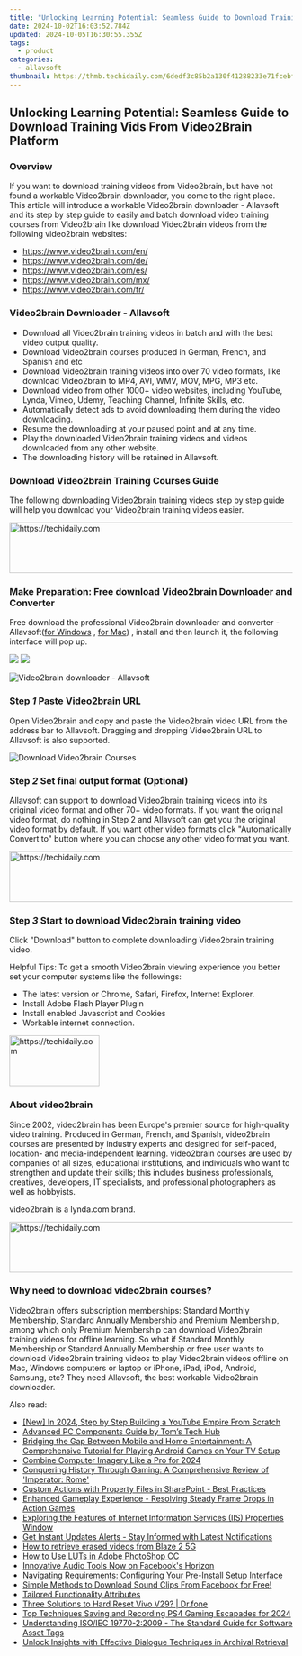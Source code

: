 ```yaml
---
title: "Unlocking Learning Potential: Seamless Guide to Download Training Vids From Video2Brain Platform"
date: 2024-10-02T16:03:52.784Z
updated: 2024-10-05T16:30:55.355Z
tags:
  - product
categories:
  - allavsoft
thumbnail: https://thmb.techidaily.com/6dedf3c85b2a130f41288233e71fcebf6f77f4c0d59aab3ff91334ed8693ef00.jpg
---
```


## Unlocking Learning Potential: Seamless Guide to Download Training Vids From Video2Brain Platform

### Overview

If you want to download training videos from Video2brain, but have not found a workable Video2brain downloader, you come to the right place. This article will introduce a workable Video2brain downloader - Allavsoft and its step by step guide to easily and batch download video training courses from Video2brain like download Video2brain videos from the following video2brain websites:

* <https://www.video2brain.com/en/>
* <https://www.video2brain.com/de/>
* <https://www.video2brain.com/es/>
* <https://www.video2brain.com/mx/>
* <https://www.video2brain.com/fr/>

### Video2brain Downloader - Allavsoft

* Download all Video2brain training videos in batch and with the best video output quality.
* Download Video2brain courses produced in German, French, and Spanish and etc
* Download Video2brain training videos into over 70 video formats, like download Video2brain to MP4, AVI, WMV, MOV, MPG, MP3 etc.
* Download video from other 1000+ video websites, including YouTube, Lynda, Vimeo, Udemy, Teaching Channel, Infinite Skills, etc.
* Automatically detect ads to avoid downloading them during the video downloading.
* Resume the downloading at your paused point and at any time.
* Play the downloaded Video2brain training videos and videos downloaded from any other website.
* The downloading history will be retained in Allavsoft.

### Download Video2brain Training Courses Guide

The following downloading Video2brain training videos step by step guide will help you download your Video2brain training videos easier.

<!-- affiliate ads begin -->
<a href="https://ephamedtechinc.pxf.io/c/5597632/2136625/26400" target="_top" id="2136625">
  <img src="//a.impactradius-go.com/display-ad/26400-2136625" border="0" alt="https://techidaily.com" width="728" height="90"/>
</a>
<img height="0" width="0" src="https://ephamedtechinc.pxf.io/i/5597632/2136625/26400" style="position:absolute;visibility:hidden;" border="0" />
<!-- affiliate ads end -->

### Make Preparation: Free download Video2brain Downloader and Converter

Free download the professional Video2brain downloader and converter - Allavsoft([for Windows](https://tools.techidaily.com/allavsoft/products/) , [for Mac](https://tools.techidaily.com/allavsoft/products/)) , install and then launch it, the following interface will pop up.

[![](https://www.allavsoft.com/how-to/../images/how-to/free-download-win.jpg)](https://tools.techidaily.com/allavsoft/products/) [![](https://www.allavsoft.com/how-to/../images/how-to/free-download-mac.jpg)](https://tools.techidaily.com/allavsoft/products/)

![Video2brain downloader - Allavsoft](https://www.allavsoft.com/how-to/../images/allavsoft/screen-shot-600.jpg)

### Step _1_ Paste Video2brain URL

Open Video2brain and copy and paste the Video2brain video URL from the address bar to Allavsoft. Dragging and dropping Video2brain URL to Allavsoft is also supported.

![Download Video2brain Courses](https://www.allavsoft.com/how-to/../images/how-to/viki-video-downloader/viki-video-download.jpg)

### Step _2_ Set final output format (Optional)

Allavsoft can support to download Video2brain training videos into its original video format and other 70+ video formats. If you want the original video format, do nothing in Step 2 and Allavsoft can get you the original video format by default. If you want other video formats click "Automatically Convert to" button where you can choose any other video format you want.

<!-- affiliate ads begin -->
<a href="https://appsumo.8odi.net/c/5597632/2087395/7443" target="_top" id="2087395">
  <img src="//a.impactradius-go.com/display-ad/7443-2087395" border="0" alt="https://techidaily.com" width="728" height="90"/>
</a>
<img height="0" width="0" src="https://appsumo.8odi.net/i/5597632/2087395/7443" style="position:absolute;visibility:hidden;" border="0" />
<!-- affiliate ads end -->

### Step _3_ Start to download Video2brain training video

Click "Download" button to complete downloading Video2brain training video.

Helpful Tips: To get a smooth Video2brain viewing experience you better set your computer systems like the followings:

* The latest version or Chrome, Safari, Firefox, Internet Explorer.
* Install Adobe Flash Player Plugin
* Install enabled Javascript and Cookies
* Workable internet connection.

<!-- affiliate ads begin -->
<a href="https://malaysia-healthcare-travel-council.pxf.io/c/5597632/1576474/17382" target="_top" id="1576474">
  <img src="//a.impactradius-go.com/display-ad/17382-1576474" border="0" alt="https://techidaily.com" width="160" height="90"/>
</a>
<img height="0" width="0" src="https://malaysia-healthcare-travel-council.pxf.io/i/5597632/1576474/17382" style="position:absolute;visibility:hidden;" border="0" />
<!-- affiliate ads end -->

### About video2brain

Since 2002, video2brain has been Europe's premier source for high-quality video training. Produced in German, French, and Spanish, video2brain courses are presented by industry experts and designed for self-paced, location- and media-independent learning. video2brain courses are used by companies of all sizes, educational institutions, and individuals who want to strengthen and update their skills; this includes business professionals, creatives, developers, IT specialists, and professional photographers as well as hobbyists.

video2brain is a lynda.com brand.

<!-- affiliate ads begin -->
<a href="https://arkmc.pxf.io/c/5597632/352555/5172" target="_top" id="352555">
  <img src="//a.impactradius-go.com/display-ad/5172-352555" border="0" alt="https://techidaily.com" width="720" height="90"/>
</a>
<img height="0" width="0" src="https://arkmc.pxf.io/i/5597632/352555/5172" style="position:absolute;visibility:hidden;" border="0" />
<!-- affiliate ads end -->

### Why need to download video2brain courses?

Video2brain offers subscription memberships: Standard Monthly Membership, Standard Annually Membership and Premium Membership, among which only Premium Membership can download Video2brain training videos for offline learning. So what if Standard Monthly Membership or Standard Annually Membership or free user wants to download Video2brain training videos to play Video2brain videos offline on Mac, Windows computers or laptop or iPhone, iPad, iPod, Android, Samsung, etc? They need Allavsoft, the best workable Video2brain downloader.

<ins class="adsbygoogle"
     style="display:block"
     data-ad-format="autorelaxed"
     data-ad-client="ca-pub-7571918770474297"
     data-ad-slot="1223367746"></ins>

<ins class="adsbygoogle"
     style="display:block"
     data-ad-client="ca-pub-7571918770474297"
     data-ad-slot="8358498916"
     data-ad-format="auto"
     data-full-width-responsive="true"></ins>

<span class="atpl-alsoreadstyle">Also read:</span>
<div><ul>
<li><a href="https://youtube-lab.techidaily.com/n-2024-step-by-step-building-a-youtube-empire-from-scratch/"><u>[New] In 2024, Step by Step Building a YouTube Empire From Scratch</u></a></li>
<li><a href="https://hardware-updates.techidaily.com/advanced-pc-components-guide-by-toms-tech-hub/"><u>Advanced PC Components Guide by Tom’s Tech Hub</u></a></li>
<li><a href="https://fox-within.techidaily.com/bridging-the-gap-between-mobile-and-home-entertainment-a-comprehensive-tutorial-for-playing-android-games-on-your-tv-setup/"><u>Bridging the Gap Between Mobile and Home Entertainment: A Comprehensive Tutorial for Playing Android Games on Your TV Setup</u></a></li>
<li><a href="https://extra-resources.techidaily.com/combine-computer-imagery-like-a-pro-for-2024/"><u>Combine Computer Imagery Like a Pro for 2024</u></a></li>
<li><a href="https://buynow-reviews.techidaily.com/conquering-history-through-gaming-a-comprehensive-review-of-imperator-rome/"><u>Conquering History Through Gaming: A Comprehensive Review of 'Imperator: Rome'</u></a></li>
<li><a href="https://fox-within.techidaily.com/custom-actions-with-property-files-in-sharepoint-best-practices/"><u>Custom Actions with Property Files in SharePoint - Best Practices</u></a></li>
<li><a href="https://win-blog.techidaily.com/enhanced-gameplay-experience-resolving-steady-frame-drops-in-action-games/"><u>Enhanced Gameplay Experience - Resolving Steady Frame Drops in Action Games</u></a></li>
<li><a href="https://fox-within.techidaily.com/exploring-the-features-of-internet-information-services-iis-properties-window/"><u>Exploring the Features of Internet Information Services (IIS) Properties Window</u></a></li>
<li><a href="https://fox-within.techidaily.com/get-instant-updates-alerts-stay-informed-with-latest-notifications/"><u>Get Instant Updates Alerts - Stay Informed with Latest Notifications</u></a></li>
<li><a href="https://blog-min.techidaily.com/how-to-retrieve-erased-videos-from-blaze-2-5g-by-fonelab-android-recover-video/"><u>How to retrieve erased videos from Blaze 2 5G</u></a></li>
<li><a href="https://extra-tips.techidaily.com/how-to-use-luts-in-adobe-photoshop-cc/"><u>How to Use LUTs in Adobe PhotoShop CC</u></a></li>
<li><a href="https://facebook.techidaily.com/innovative-audio-tools-now-on-facebooks-horizon/"><u>Innovative Audio Tools Now on Facebook's Horizon</u></a></li>
<li><a href="https://fox-within.techidaily.com/navigating-requirements-configuring-your-pre-install-setup-interface/"><u>Navigating Requirements: Configuring Your Pre-Install Setup Interface</u></a></li>
<li><a href="https://fox-within.techidaily.com/simple-methods-to-download-sound-clips-from-facebook-for-free/"><u>Simple Methods to Download Sound Clips From Facebook for Free!</u></a></li>
<li><a href="https://fox-within.techidaily.com/tailored-functionality-attributes/"><u>Tailored Functionality Attributes</u></a></li>
<li><a href="https://techidaily.com/three-solutions-to-hard-reset-vivo-v29-drfone-by-drfone-reset-android-reset-android/"><u>Three Solutions to Hard Reset Vivo V29? | Dr.fone</u></a></li>
<li><a href="https://on-screen-recording.techidaily.com/top-techniques-saving-and-recording-ps4-gaming-escapades-for-2024/"><u>Top Techniques Saving and Recording PS4 Gaming Escapades for 2024</u></a></li>
<li><a href="https://fox-within.techidaily.com/understanding-isoiec-19770-22009-the-standard-guide-for-software-asset-tags/"><u>Understanding ISO/IEC 19770-2:2009 - The Standard Guide for Software Asset Tags</u></a></li>
<li><a href="https://fox-within.techidaily.com/unlock-insights-with-effective-dialogue-techniques-in-archival-retrieval/"><u>Unlock Insights with Effective Dialogue Techniques in Archival Retrieval</u></a></li>
</ul></div>

